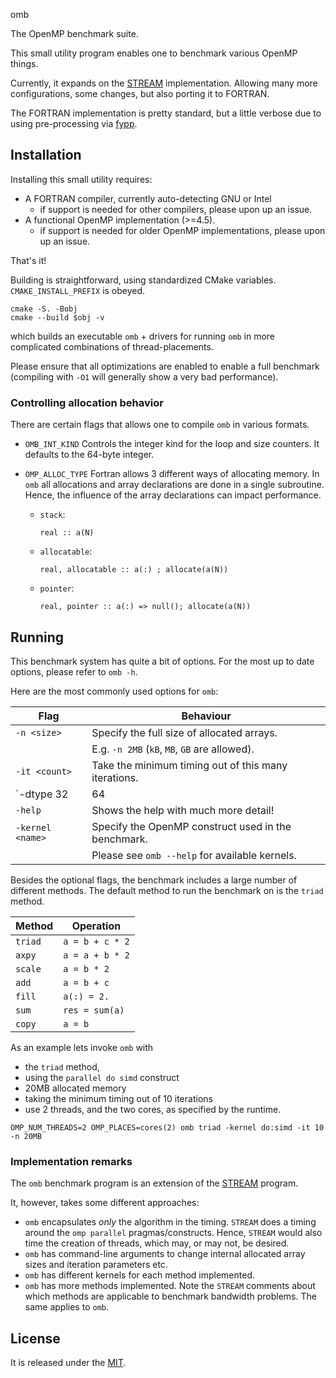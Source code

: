 
 omb

The OpenMP benchmark suite.

This small utility program enables one to benchmark various OpenMP
things.

Currently, it expands on the [STREAM](http://www.cs.virginia.edu/stream/ref.html)
implementation. Allowing many more configurations, some changes, but also
porting it to FORTRAN.

The FORTRAN implementation is pretty standard, but a little verbose due to
using pre-processing via [fypp](https://github.com/aradi/fypp).


## Installation

Installing this small utility requires:

- A FORTRAN compiler, currently auto-detecting GNU or Intel
  - if support is needed for other compilers, please
    upon up an issue.
- A functional OpenMP implementation (>=4.5).
  - if support is needed for older OpenMP implementations, please
    upon up an issue.

That's it!


Building is straightforward, using standardized CMake variables.
`CMAKE_INSTALL_PREFIX` is obeyed.
```shell
cmake -S. -Bobj
cmake --build $obj -v
```
which builds an executable `omb` + drivers for running `omb` in
more complicated combinations of thread-placements.

Please ensure that all optimizations are enabled to enable
a full benchmark (compiling with `-O1` will generally show
a very bad performance).

### Controlling allocation behavior

There are certain flags that allows one to compile `omb` in various
formats.

- `OMB_INT_KIND`
  Controls the integer kind for the loop and size counters.
  It defaults to the 64-byte integer.

- `OMP_ALLOC_TYPE`
  Fortran allows 3 different ways of allocating memory.
  In `omb` all allocations and array declarations are done
  in a single subroutine. Hence, the influence of the array
  declarations can impact performance.

  - `stack`:

    `real :: a(N)`

  - `allocatable`:

    `real, allocatable :: a(:) ; allocate(a(N))`

  - `pointer`:

    `real, pointer :: a(:) => null(); allocate(a(N))`


## Running

This benchmark system has quite a bit of options.
For the most up to date options, please refer to `omb -h`.

Here are the most commonly used options for `omb`:

| Flag | Behaviour |
| ---- | --------- |
| `-n <size>` | Specify the full size of allocated arrays. |
| | E.g. `-n 2MB` (`kB`, `MB`, `GB` are allowed). |
| `-it <count>` | Take the minimum timing out of this many iterations. |
| `-dtype 32|64|128` | Use the data-type with this many bytes per element. |
| `-help` | Shows the help with much more detail! |
| `-kernel <name>` | Specify the OpenMP construct used in the benchmark. |
| | Please see `omb --help` for available kernels. |

Besides the optional flags, the benchmark includes a large number of
different methods. The default method to run the benchmark on is the
`triad` method.

| Method | Operation |
| ---- | --------- |
| `triad` | `a = b + c * 2` |
| `axpy` |  `a = a + b * 2` |
| `scale` | `a = b * 2` |
| `add` |   `a = b + c` |
| `fill` |  `a(:) = 2.` |
| `sum` |   `res = sum(a)` |
| `copy` |  `a = b` |


As an example lets invoke `omb` with

- the `triad` method,
- using the `parallel do simd` construct
- 20MB allocated memory
- taking the minimum timing out of 10 iterations
- use 2 threads, and the two cores, as specified by the runtime.

```shell
OMP_NUM_THREADS=2 OMP_PLACES=cores(2) omb triad -kernel do:simd -it 10 -n 20MB
```

### Implementation remarks

The `omb` benchmark program is an extension of the [STREAM](http://www.cs.virginia.edu/stream/ref.html)
program.

It, however, takes some different approaches:

- `omb` encapsulates *only* the algorithm in the timing.
  `STREAM` does a timing around the `omp parallel` pragmas/constructs.
  Hence, `STREAM` would also time the creation of threads, which may,
  or may not, be desired.
- `omb` has command-line arguments to change internal allocated array
  sizes and iteration parameters etc.
- `omb` has different kernels for each method implemented.
- `omb` has more methods implemented.
  Note the `STREAM` comments about which methods are applicable
  to benchmark bandwidth problems. The same applies to `omb`.


## License

It is released under the [MIT](https://opensource.org/license/mit).
